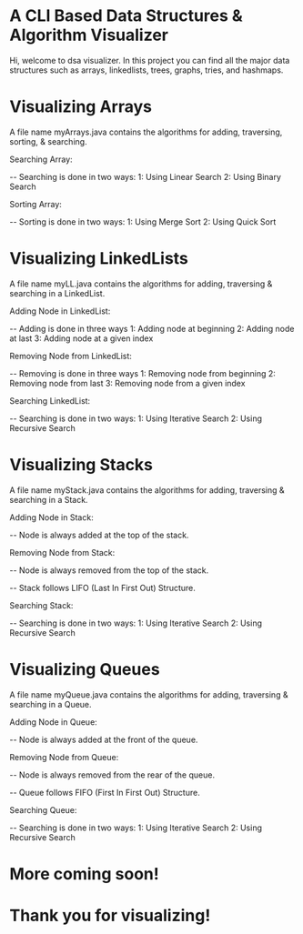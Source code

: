 # A CLI Based Data Structures & Algorithm Visualizer

Hi, welcome to dsa visualizer. In this project you can find all the
major data structures such as arrays, linkedlists, trees, graphs,
tries, and hashmaps.

# Visualizing Arrays

A file name myArrays.java contains the algorithms for adding, traversing,
sorting, & searching.

Searching Array:

-- Searching is done in two ways:
   1: Using Linear Search
   2: Using Binary Search

Sorting Array:

-- Sorting is done in two ways:
   1: Using Merge Sort
   2: Using Quick Sort

# Visualizing LinkedLists

A file name myLL.java contains the algorithms for adding, traversing & searching
in a LinkedList.

Adding Node in LinkedList:

-- Adding is done in three ways
   1: Adding node at beginning
   2: Adding node at last
   3: Adding node at a given index

Removing Node from LinkedList:

-- Removing is done in three ways
   1: Removing node from beginning
   2: Removing node from last
   3: Removing node from a given index

Searching LinkedList:

-- Searching is done in two ways:
   1: Using Iterative Search
   2: Using Recursive Search

# Visualizing Stacks

A file name myStack.java contains the algorithms for adding, traversing & searching
in a Stack.

Adding Node in Stack:

-- Node is always added at the top of the stack.

Removing Node from Stack:

-- Node is always removed from the top of the stack.

-- Stack follows LIFO (Last In First Out) Structure.

Searching Stack:

-- Searching is done in two ways:
   1: Using Iterative Search
   2: Using Recursive Search

# Visualizing Queues

A file name myQueue.java contains the algorithms for adding, traversing & searching
in a Queue.

Adding Node in Queue:

-- Node is always added at the front of the queue.

Removing Node from Queue:

-- Node is always removed from the rear of the queue.

-- Queue follows FIFO (First In First Out) Structure.

Searching Queue:

-- Searching is done in two ways:
   1: Using Iterative Search
   2: Using Recursive Search


# More coming soon!


# Thank you for visualizing!
